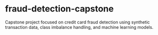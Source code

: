 # fraud-detection-capstone
Capstone project focused on credit card fraud detection using synthetic transaction data, class imbalance handling, and machine learning models.
